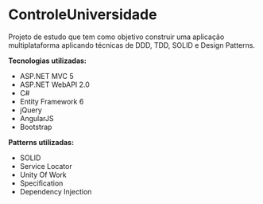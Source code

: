 # ControleUniversidade
Projeto de estudo que tem como objetivo construir uma aplicação multiplataforma aplicando técnicas de DDD, TDD, SOLID e Design Patterns.

**Tecnologias utilizadas:**
- ASP.NET MVC 5
- ASP.NET WebAPI 2.0
- C#
- Entity Framework 6
- jQuery
- AngularJS
- Bootstrap

**Patterns utilizadas:**
- SOLID
- Service Locator
- Unity Of Work
- Specification 
- Dependency Injection
